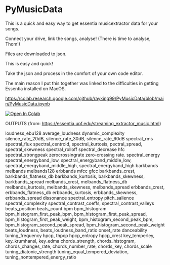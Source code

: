 # PyMusicData
This is a quick and easy way to get essentia musicextractor data for your songs.  

Connect your drive, link the songs, analyse! 
(There is time to analyse, Thom!)

Files are downloaded to json.  

This is easy and quick!  

Take the json and process in the comfort of your own code editor.

The main reason I put this together was linked to the difficulties in getting Essentia installed on MacOS.

https://colab.research.google.com/github/rayking99/PyMusicData/blob/main/PyMusicData.ipynb

[![Open In Colab](https://colab.research.google.com/assets/colab-badge.svg)](https://colab.research.google.com/github/rayking99/PyMusicData/blob/main/PyMusicData.ipynb)

OUTPUTS (from: https://essentia.upf.edu/streaming_extractor_music.html)

loudness_ebu128
average_loudness
dynamic_complexity
silence_rate_20dB, silence_rate_30dB, silence_rate_60dB
spectral_rms
spectral_flux
spectral_centroid, spectral_kurtosis, pectral_spread, spectral_skewness
spectral_rolloff
spectral_decrease
hfc
spectral_strongpeak
zerocrossingrate zero-crossing rate.
spectral_energy
spectral_energyband_low, spectral_energyband_middle_low, spectral_energyband_middle_high, spectral_energyband_high
barkbands
melbands
melbands128
erbbands
mfcc
gfcc
barkbands_crest, barkbands_flatness_db
barkbands_kurtosis, barkbands_skewness, barkbands_spread
melbands_crest, melbands_flatness_db
melbands_kurtosis, melbands_skewness, melbands_spread
erbbands_crest, erbbands_flatness_db
erbbands_kurtosis, erbbands_skewness, erbbands_spread
dissonance
spectral_entropy
pitch_salience
spectral_complexity
spectral_contrast_coeffs, spectral_contrast_valleys
beats_position
beats_count
bpm
bpm_histogram
bpm_histogram_first_peak_bpm, bpm_histogram_first_peak_spread, bpm_histogram_first_peak_weight, bpm_histogram_second_peak_bpm, bpm_histogram_second_peak_spread, bpm_histogram_second_peak_weight
beats_loudness, beats_loudness_band_ratio
onset_rate
danceability
tuning_frequency
hpcp, thpcp
hpcp_entropy
hpcp_crest
key_temperley, key_krumhansl, key_edma
chords_strength, chords_histogram, chords_changes_rate, chords_number_rate, chords_key, chords_scale
tuning_diatonic_strength
tuning_equal_tempered_deviation, tuning_nontempered_energy_ratio

